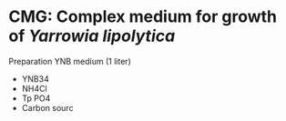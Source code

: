 # CMG: Complex medium for growth of *Yarrowia lipolytica* 

Preparation YNB medium (1 liter)
* YNB34 
* NH4Cl 
* Tp PO4 
* Carbon sourc
   
